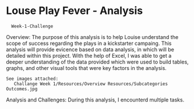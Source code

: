 # Louse Play Fever - Analysis 
      Week-1-Challenge

Overview: The purpose of this analysis is to help Louise understand the scope of success regarding the plays in a kickstarter campaing. This analysis will provide evicence based on data analysis, in which will be detailed within this project. With the help of Excel, I was able to get a deeper understanding of the data provided which were used to build tables, graphs, and other visual tools that were key factors in the analysis.

    See images attached: 
       Challange Week 1/Resources/Overview Resources/Subcategories Outcomes.jpg

Analysis and Challenges: During this analysis, I encounterd multiple tasks. 

